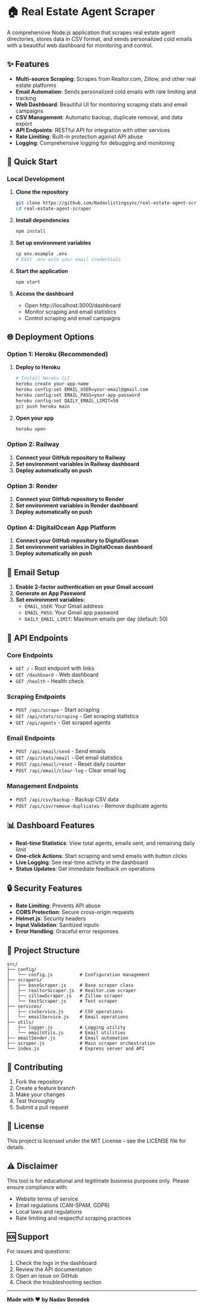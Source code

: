 # 🏠 Real Estate Agent Scraper

A comprehensive Node.js application that scrapes real estate agent directories, stores data in CSV format, and sends personalized cold emails with a beautiful web dashboard for monitoring and control.

## ✨ Features

- **Multi-source Scraping**: Scrapes from Realtor.com, Zillow, and other real estate platforms
- **Email Automation**: Sends personalized cold emails with rate limiting and tracking
- **Web Dashboard**: Beautiful UI for monitoring scraping stats and email campaigns
- **CSV Management**: Automatic backup, duplicate removal, and data export
- **API Endpoints**: RESTful API for integration with other services
- **Rate Limiting**: Built-in protection against API abuse
- **Logging**: Comprehensive logging for debugging and monitoring

## 🚀 Quick Start

### Local Development

1. **Clone the repository**
   ```bash
   git clone https://github.com/Nadavlistingsync/real-estate-agent-scraper.git
   cd real-estate-agent-scraper
   ```

2. **Install dependencies**
   ```bash
   npm install
   ```

3. **Set up environment variables**
   ```bash
   cp env.example .env
   # Edit .env with your email credentials
   ```

4. **Start the application**
   ```bash
   npm start
   ```

5. **Access the dashboard**
   - Open http://localhost:3000/dashboard
   - Monitor scraping and email statistics
   - Control scraping and email campaigns

## 🌐 Deployment Options

### Option 1: Heroku (Recommended)

1. **Deploy to Heroku**
   ```bash
   # Install Heroku CLI
   heroku create your-app-name
   heroku config:set EMAIL_USER=your-email@gmail.com
   heroku config:set EMAIL_PASS=your-app-password
   heroku config:set DAILY_EMAIL_LIMIT=50
   git push heroku main
   ```

2. **Open your app**
   ```bash
   heroku open
   ```

### Option 2: Railway

1. **Connect your GitHub repository to Railway**
2. **Set environment variables in Railway dashboard**
3. **Deploy automatically on push**

### Option 3: Render

1. **Connect your GitHub repository to Render**
2. **Set environment variables in Render dashboard**
3. **Deploy automatically on push**

### Option 4: DigitalOcean App Platform

1. **Connect your GitHub repository to DigitalOcean**
2. **Set environment variables in DigitalOcean dashboard**
3. **Deploy automatically on push**

## 📧 Email Setup

1. **Enable 2-factor authentication on your Gmail account**
2. **Generate an App Password**
3. **Set environment variables:**
   - `EMAIL_USER`: Your Gmail address
   - `EMAIL_PASS`: Your Gmail app password
   - `DAILY_EMAIL_LIMIT`: Maximum emails per day (default: 50)

## 🔧 API Endpoints

### Core Endpoints
- `GET /` - Root endpoint with links
- `GET /dashboard` - Web dashboard
- `GET /health` - Health check

### Scraping Endpoints
- `POST /api/scrape` - Start scraping
- `GET /api/stats/scraping` - Get scraping statistics
- `GET /api/agents` - Get scraped agents

### Email Endpoints
- `POST /api/email/send` - Send emails
- `GET /api/stats/email` - Get email statistics
- `POST /api/email/reset` - Reset daily counter
- `POST /api/email/clear-log` - Clear email log

### Management Endpoints
- `POST /api/csv/backup` - Backup CSV data
- `POST /api/csv/remove-duplicates` - Remove duplicate agents

## 📊 Dashboard Features

- **Real-time Statistics**: View total agents, emails sent, and remaining daily limit
- **One-click Actions**: Start scraping and send emails with button clicks
- **Live Logging**: See real-time activity in the dashboard
- **Status Updates**: Get immediate feedback on operations

## 🔒 Security Features

- **Rate Limiting**: Prevents API abuse
- **CORS Protection**: Secure cross-origin requests
- **Helmet.js**: Security headers
- **Input Validation**: Sanitized inputs
- **Error Handling**: Graceful error responses

## 📁 Project Structure

```
src/
├── config/
│   └── config.js          # Configuration management
├── scrapers/
│   ├── baseScraper.js     # Base scraper class
│   ├── realtorScraper.js  # Realtor.com scraper
│   ├── zillowScraper.js   # Zillow scraper
│   └── testScraper.js     # Test scraper
├── services/
│   ├── csvService.js      # CSV operations
│   └── emailService.js    # Email operations
├── utils/
│   ├── logger.js          # Logging utility
│   └── emailUtils.js      # Email utilities
├── emailSender.js         # Email automation
├── scraper.js             # Main scraper orchestration
└── index.js               # Express server and API
```

## 🤝 Contributing

1. Fork the repository
2. Create a feature branch
3. Make your changes
4. Test thoroughly
5. Submit a pull request

## 📄 License

This project is licensed under the MIT License - see the LICENSE file for details.

## ⚠️ Disclaimer

This tool is for educational and legitimate business purposes only. Please ensure compliance with:
- Website terms of service
- Email regulations (CAN-SPAM, GDPR)
- Local laws and regulations
- Rate limiting and respectful scraping practices

## 🆘 Support

For issues and questions:
1. Check the logs in the dashboard
2. Review the API documentation
3. Open an issue on GitHub
4. Check the troubleshooting section

---

**Made with ❤️ by Nadav Benedek** 